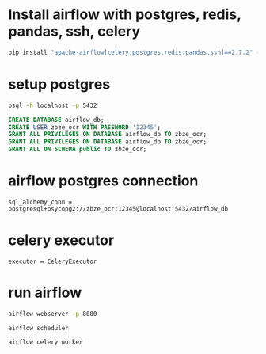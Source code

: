 # Install airflow with postgres, redis, pandas, ssh, celery

```sh
pip install "apache-airflow[celery,postgres,redis,pandas,ssh]==2.7.2" --constraint "https://raw.githubusercontent.com/apache/airflow/constraints-2.7.2/constraints-3.8.txt"
```

# setup postgres
```sh
psql -h localhost -p 5432
```

```sql
CREATE DATABASE airflow_db;
CREATE USER zbze_ocr WITH PASSWORD '12345';
GRANT ALL PRIVILEGES ON DATABASE airflow_db TO zbze_ocr;
GRANT ALL PRIVILEGES ON DATABASE airflow_db TO zbze_ocr;
GRANT ALL ON SCHEMA public TO zbze_ocr;
```

# airflow postgres connection
```
sql_alchemy_conn = postgresql+psycopg2://zbze_ocr:12345@localhost:5432/airflow_db
```

# celery executor
```
executor = CeleryExecutor
```

# run airflow
```sh
airflow webserver -p 8080
```

```shell
airflow scheduler
```

```sh
airflow celery worker
```